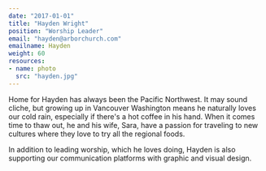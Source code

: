 ```yaml
---
date: "2017-01-01"
title: "Hayden Wright"
position: "Worship Leader"
email: "hayden@arborchurch.com"
emailname: Hayden
weight: 60
resources:
- name: photo
  src: "hayden.jpg"
---
```


Home for Hayden has always been the Pacific Northwest. It may sound cliche, but growing up in Vancouver Washington means he naturally loves our cold rain, especially if there's a hot coffee in his hand. When it comes time to thaw out, he and his wife, Sara, have a passion for traveling to new cultures where they love to try all the regional foods.

In addition to leading worship, which he loves doing, Hayden is also supporting our communication platforms with graphic and visual design. 
